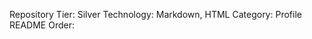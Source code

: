 Repository Tier: Silver
Technology: Markdown, HTML
Category: Profile README
Order:

<!---
- This file connects this repository to the PRG guideline and categorization system.

- NOTE: Include this file in your root, docs/, or github/ folders for this repo to properly connect to your PRG system.
- NOTE: Private repositories will not be included in the PRG system. To include a private repository or an external project outside of GitHub, add them to the `categories/project_tier_table_private.md` table manually following the repos that are already in there as a template.

- Repository Tier: Gold, Silver, or Bronze (required for PRG)
- Technologies: List the technologies used to build your project here (optional)
- Category: List categories for your project here (optional)
- Order: By default, repos are ranked by Tier, then Create Date, but you can also add an integer (1, 2, 12, etc.) to sort in between Tier and Create Date (optional)

- Visit https://github.com/scottgriv/PRG-Personal-Repository-Guidelines for more details.
-->